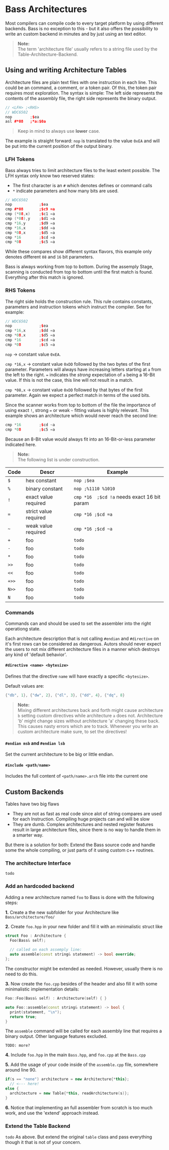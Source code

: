 # Bass Architectures
Most compilers can compile code to every target platform by using different backends. Bass is no exception to this - but it also offers the possibility to write an custom backend in minutes and by just using an text editor.

> **Note:**<br/>
> The term 'architecture file' usually refers to a string file used by the Table-Architecture-Backend.

## Using and writing Architecture Tables
Architecture files are plain text files with one instruction in each line. This could be an command, a comment, or a token pair. 
Of this, the token pair requires most exploration. The syntax is simple: The left side represents the contents of the assembly file, the right side represents the binary output. 

```cpp
// <LFH> ;<RHS>
// WDC6502
nop        ;$ea
asl #*08   ;*a:$0a
```
> Keep in mind to always use **lower** case.

The example is straight forward: `nop` is translated to the value `0xEA` and will be put into the current position of the output binary.

### LFH Tokens
Bass always tries to limit architecture files to the least extent possible. The LFH syntax only know two reserved states:

* The first character is an `#` which denotes defines or command calls
* `*` indicate parameters and how many bits are used.

```cpp
// WDC6502
nop            ;$ea
cmp #*08       ;$c9 =a
cmp (*08,x)    ;$c1 =a
cmp (*08),y    ;$d1 =a
cmp *16,y      ;$d9 =a
cmp *16,x      ;$dd =a
cmp *08,x      ;$d5 =a
cmp *16        ;$cd =a
cmp *08        ;$c5 =a
```

While these compares show different syntax flavors, this example only denotes different `08` and `16` bit parameters.

Bass is always working from top to bottom. During the assemply Stage, scanning is conducted from top to bottom until the first match is found. Everything after this match is ignored. 


### RHS Tokens
The right side holds the construction rule. This rule contains constants, parameters and instruction tokens which instruct the compiler. See for example:

```cpp
// WDC6502
nop            ;$ea
cmp *16,x      ;$dd =a
cmp *08,x      ;$d5 =a
cmp *16        ;$cd =a
cmp *08        ;$c5 =a
```
`nop` -> constant value `0xEA`.

`cmp *16,x` -> constant value `0xDD` followed by the two bytes of the first parameter. Parameters will always have increasing letters starting at `a` from the left to the right. `=` indicates the *strong* expectation of `a` being a 16-Bit value. If this is not the case, this line will not result in a match.

`cmp *08,x` -> constant value `0xDD` followed by that bytes of the first parameter. Again we expect a perfect match in terms of the used bits.

Since the scanner works from top to bottom of the file the importance of using exact `!`, strong `=` or weak `~` fitting values is highly relevant. This example shows an architecture which would never reach the second line: 

```cpp
cmp *16        ;$cd ~a
cmp *08        ;$c5 =a
```
Because an 8-Bit value would always fit into an 16-Bit-or-less parameter indicated here.

> **Note:**<br>
> The following list is under construction.

Code | Descr | Example
--- | --- | ---
`$` | hex constant | `nop ;$ea`
`%` | binary constant | `nop ;%1110 %1010`
`!` | exact value required | `cmp *16  ;$cd !a` needs exact 16 bit param
`=` | strict value required | `cmp *16 ;$cd =a`
`~` | weak value required | `cmp *16 ;$cd ~a`
`+` | foo | `todo`
`-` | foo | `todo`
`*` | foo | `todo`
`>>` | foo | `todo`
`<<` | foo | `todo`
`+>>` | foo | `todo`
`N>>` | foo | `todo`
`N` | foo | `todo`



### Commands
Commands can and should be used to set the assembler into the right operationg state. 

Each architecture description that is not calling `#endian` and `#directive` on it's first rows can be considered as dangerous. Autors should never expect the users to not mix different architecture files in a manner which destroys any kind of 'default behavior'.

#### `#directive <name> <bytesize>` 
Defines that the directive `name` will have exactly a specific `<bytesize>`. 

Default values are:
```cpp
{"db", 1}, {"dw", 2}, {"dl", 3}, {"dd", 4}, {"dq", 8}
```
> **Note:**<br/>
> Mixing different architectures back and forth might cause architecture `b` setting custom directives while architecture `a` does not. Architecture 'b' might change sizes without architecture 'a' changing these back. This causes nasty errors which are to track. Whenever you write an custom architecture make sure, to set the directives!

#### `#endian msb` and `#endian lsb`
Set the current architecture to be big or little endian.

#### `#include <path/name>`
Includes the full content of `<path/name>.arch` file into the current one

## Custom Backends
Tables have two big flaws

* They are not as fast as real code since alot of string compares are used for each Instruction. Compiling huge projects can and will be slow
* They are dumb. Complex architectures and nested register features result in large architecture files, since there is no way to handle them in a smarter way.

But there is a solution for both: Extend the Bass source code and handle some the whole compiling, or just parts of it using custom c++ routines.

### The architecture Interface
`todo`

### Add an hardcoded backend
Adding a new architecture named `foo` to Bass is done with the following steps:

**1.** Create a the new subfolder for your Architecture like `Bass/architecture/foo/`

**2.** Create `foo.hpp` in your new folder and fill it with an minimalistic struct like 
```cpp
struct Foo : Architecture {
  Foo(Bass& self);
  
  // called on each assemply line:
  auto assemble(const string& statement) -> bool override;
};
```
The constructor might be extended as needed. However, usually there is no need to do this. 

**3.** Now create the `foo.cpp` besides of the header and also fill it with some minimalistic implementation details:
```cpp
Foo::Foo(Bass& self) : Architecture(self) { }

auto Foo::assemble(const string& statement) -> bool {
  print(statement, "\n");
  return true;
}
```
The `assemble` command will be called for each assembly line that requires a binary output. Other language features excluded.

`TODO: more?`


**4.** Include `foo.hpp` in the main `Bass.hpp`, and `foo.cpp` at the `Bass.cpp`

**5.** Add the usage of your code inside of the `assemble.cpp` file, somewhere around line 90.
```cpp
if(s == "none") architecture = new Architecture{*this};
  // <--- here!
else {
  architecture = new Table{*this, readArchitecture(s)};
}
```

**6.** Notice that implementing an full assembler from scratch is too much work, and use the 'extend' approach instead.


### Extend the Table Backend
`todo` As above. But extend the original `table` class and pass everything though it that is not of your concern.
